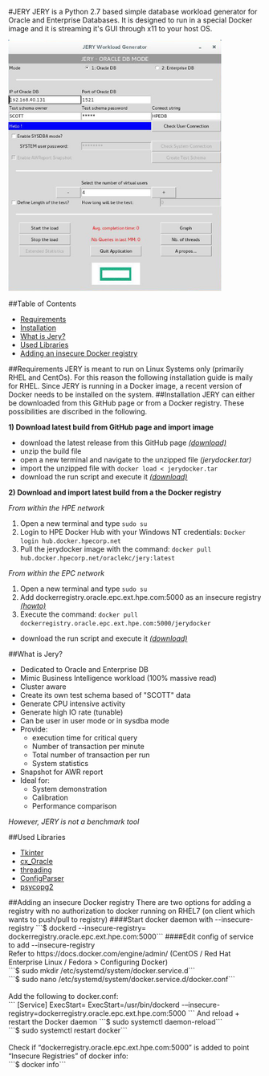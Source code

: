 #JERY
JERY is a Python 2.7 based simple database workload generator for Oracle and Enterprise Databases. It is designed to run in a special Docker image and it is streaming it's GUI through x11 to your host OS.

<img src="./img/screenshot.jpg" height="500">

##Table of Contents
- [Requirements](#Requirements)
- [Installation](#Installation) 
- [What is Jery?](#WhatisJery)
- [Used Libraries](#UsedLibraries)
- [Adding an insecure Docker registry](#AddinganinsecureDockerregistry)

<a name="Requirements"/>
##Requirements
JERY is meant to run on Linux Systems only (primarily RHEL and CentOs). For this reason the following installation guide is maily for RHEL. Since JERY is running in a Docker image, a recent version of Docker needs to be installed on the system.

<a name="Installation"/>
##Installation
JERY can either be downloaded from this GitHub page or from a Docker registry. These possibilities are discribed in the following.

__1) Download latest build from GitHub page and import image__
- download the latest release from this GitHub page [_(download)_](https://github.hpe.com/marcel-jakob/jery/releases)
- unzip the build file
- open a new terminal and navigate to the unzipped file _(jerydocker.tar)_
- import the unzipped file with ```docker load < jerydocker.tar```
- download the run script and execute it [_(download)_]()

__2) Download and import latest build from a the Docker registry__

   _From within the HPE network_

   1. Open a new terminal and type ```sudo su```
   2. Login to HPE Docker Hub with your Windows NT credentials: ```Docker login hub.docker.hpecorp.net```
   3. Pull the jerydocker image with the command: ```docker pull hub.docker.hpecorp.net/oraclekc/jery:latest```

   _From within the EPC network_

   1. Open a new terminal and type ```sudo su```
   2. Add dockerregistry.oracle.epc.ext.hpe.com:5000 as an insecure registry [_(howto)_](https://github.hpe.com/marcel-jakob/jery/blob/master/docker/README.md#adding-an-insecure-docker-registry) 
   3. Execute the command: ```docker pull dockerregistry.oracle.epc.ext.hpe.com:5000/jerydocker```

- download the run script and execute it [_(download)_]()

<a name="WhatisJery"/>
##What is Jery?

- Dedicated to Oracle and Enterprise DB
- Mimic Business Intelligence workload (100% massive read)
- Cluster aware
- Create its own test schema based of "SCOTT" data
- Generate CPU intensive activity
- Generate high IO rate (tunable)
- Can be user in user mode or in sysdba mode
- Provide:
    - execution time for critical query
    - Number of transaction per minute
    - Total number of transaction per run
    - System statistics
- Snapshot for AWR report
- Ideal for:
    - System demonstration
    - Calibration
    - Performance comparison

_However, JERY is not a benchmark tool_

<a name="UsedLibraries"/>
##Used Libraries

- [Tkinter](http://tkinter.unpythonic.net/wiki/)
- [cx_Oracle](https://cx-oracle.readthedocs.io/en/latest/)
- [threading](https://docs.python.org/2/library/threading.html)
- [ConfigParser](https://docs.python.org/2/library/configparser.html)
- [psycopg2](http://initd.org/psycopg/)


<a name="AddinganinsecureDockerregistry"/>
##Adding an insecure Docker registry
There are two options for adding a registry with no authorization to docker running on RHEL7 (on client which wants to push/pull to registry)
####Start docker daemon with --insecure-registry
```$ dockerd --insecure-registry= dockerregistry.oracle.epc.ext.hpe.com:5000```
####Edit config of service to add --insecure-registry <br>
Refer to https://docs.docker.com/engine/admin/ (CentOS / Red Hat Enterprise Linux / Fedora > Configuring Docker) <br>
```$ sudo mkdir /etc/systemd/system/docker.service.d``` <br>
```$ sudo nano /etc/systemd/system/docker.service.d/docker.conf``` <br><br>
Add the following to docker.conf: <br>
```
[Service]
ExecStart=
ExecStart=/usr/bin/dockerd -–insecure-registry=dockerregistry.oracle.epc.ext.hpe.com:5000
```
And reload + restart the Docker daemon
```$ sudo systemctl daemon-reload```<br>
```$ sudo systemctl restart docker```<br><br>
Check if “dockerregistry.oracle.epc.ext.hpe.com:5000” is added to point “Insecure Registries” of docker info:<br>
```$ docker info```
